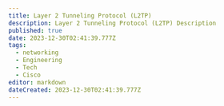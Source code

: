 ```yaml
---
title: Layer 2 Tunneling Protocol (L2TP)
description: Layer 2 Tunneling Protocol (L2TP) Description
published: true
date: 2023-12-30T02:41:39.777Z
tags:
  - networking
  - Engineering
  - Tech
  - Cisco
editor: markdown
dateCreated: 2023-12-30T02:41:39.777Z
---
```

